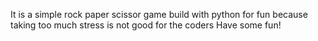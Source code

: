 It is a simple rock paper scissor game build with python for fun because taking too much stress is not good for the coders Have some fun!
